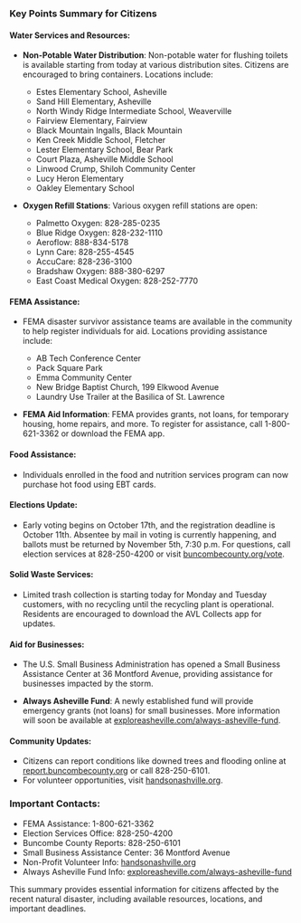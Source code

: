 ### Key Points Summary for Citizens

#### Water Services and Resources:
- **Non-Potable Water Distribution**: Non-potable water for flushing toilets is available starting from today at various distribution sites. Citizens are encouraged to bring containers. Locations include:
  - Estes Elementary School, Asheville
  - Sand Hill Elementary, Asheville
  - North Windy Ridge Intermediate School, Weaverville
  - Fairview Elementary, Fairview
  - Black Mountain Ingalls, Black Mountain
  - Ken Creek Middle School, Fletcher
  - Lester Elementary School, Bear Park
  - Court Plaza, Asheville Middle School
  - Linwood Crump, Shiloh Community Center
  - Lucy Heron Elementary
  - Oakley Elementary School
  
- **Oxygen Refill Stations**: Various oxygen refill stations are open:
  - Palmetto Oxygen: 828-285-0235
  - Blue Ridge Oxygen: 828-232-1110
  - Aeroflow: 888-834-5178
  - Lynn Care: 828-255-4545
  - AccuCare: 828-236-3100
  - Bradshaw Oxygen: 888-380-6297
  - East Coast Medical Oxygen: 828-252-7770

#### FEMA Assistance:
- FEMA disaster survivor assistance teams are available in the community to help register individuals for aid. Locations providing assistance include:
  - AB Tech Conference Center
  - Pack Square Park
  - Emma Community Center
  - New Bridge Baptist Church, 199 Elkwood Avenue
  - Laundry Use Trailer at the Basilica of St. Lawrence

- **FEMA Aid Information**: FEMA provides grants, not loans, for temporary housing, home repairs, and more. To register for assistance, call 1-800-621-3362 or download the FEMA app.

#### Food Assistance:
- Individuals enrolled in the food and nutrition services program can now purchase hot food using EBT cards.

#### Elections Update:
- Early voting begins on October 17th, and the registration deadline is October 11th. Absentee by mail in voting is currently happening, and ballots must be returned by November 5th, 7:30 p.m. For questions, call election services at 828-250-4200 or visit [buncombecounty.org/vote](http://buncombecounty.org/vote).

#### Solid Waste Services:
- Limited trash collection is starting today for Monday and Tuesday customers, with no recycling until the recycling plant is operational. Residents are encouraged to download the AVL Collects app for updates.

#### Aid for Businesses:
- The U.S. Small Business Administration has opened a Small Business Assistance Center at 36 Montford Avenue, providing assistance for businesses impacted by the storm.

- **Always Asheville Fund**: A newly established fund will provide emergency grants (not loans) for small businesses. More information will soon be available at [exploreasheville.com/always-asheville-fund](http://exploreasheville.com/always-asheville-fund).

#### Community Updates:
- Citizens can report conditions like downed trees and flooding online at [report.buncombecounty.org](http://report.buncombecounty.org) or call 828-250-6101.
- For volunteer opportunities, visit [handsonashville.org](http://handsonashville.org).

### Important Contacts:
- FEMA Assistance: 1-800-621-3362
- Election Services Office: 828-250-4200
- Buncombe County Reports: 828-250-6101
- Small Business Assistance Center: 36 Montford Avenue
- Non-Profit Volunteer Info: [handsonashville.org](http://handsonashville.org)
- Always Asheville Fund Info: [exploreasheville.com/always-asheville-fund](http://exploreasheville.com/always-asheville-fund)

This summary provides essential information for citizens affected by the recent natural disaster, including available resources, locations, and important deadlines.
